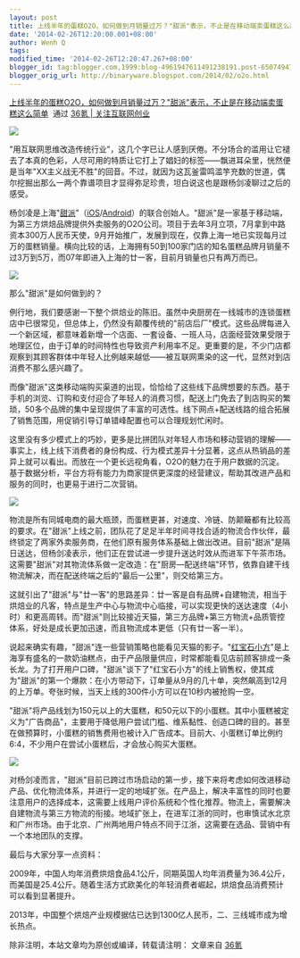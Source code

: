 ```yaml
---
layout: post
title: 上线半年的蛋糕O2O，如何做到月销量过万？"甜派"表示，不止是在移动端卖蛋糕这么简单
date: '2014-02-26T12:20:00.001+08:00'
author: Wenh Q
tags:
modified_time: '2014-02-26T12:20:47.267+08:00'
blogger_id: tag:blogger.com,1999:blog-4961947611491238191.post-6507494748553249578
blogger_orig_url: http://binaryware.blogspot.com/2014/02/o2o.html
---
```

[上线半年的蛋糕O2O，如何做到月销量过万？"甜派"表示，不止是在移动端卖蛋糕这么简单](http://www.36kr.com/p/209962.html)  通过
[36氪 | 关注互联网创业](http://www.36kr.com/)


![](https://images-blogger-opensocial.googleusercontent.com/gadgets/proxy?url=http%3A%2F%2Fa.36krcnd.com%2Fphoto%2F2014%2F07cdfa8c9fd83a1b25307e57752568dc.jpg&container=blogger&gadget=a&rewriteMime=image%2F*)

"用互联网思维改造传统行业"，这几个字已让人感到厌倦。不分场合的滥用让它褪去了本真的色彩，人尽可用的特质让它打上了娼妇的标签——飘进耳朵里，恍然便是当年"XX主义战无不胜"的回音。不过，就因为这瓦釜雷鸣滥竽充数的世道，偶尔挖掘出那么一两个靠谱项目才显得弥足珍贵，坦白说这也是跟杨剑凌聊过之后的感受。

杨剑凌是上海"[甜派](http://www.tappal.com/)"（[iOS](https://itunes.apple.com/cn/app/dan-ding-kou-dai-dan-gao-dian/id568621506?mt=8)/[Android](http://www.wandoujia.com/apps/com.tianpai.tappal)）的联合创始人。"甜派"是一家基于移动端，为第三方烘焙品牌提供外卖服务的O2O公司。项目于去年3月立项，7月拿到中路资本300万人民币天使，9月开始推广，发展到现在，仅靠上海一地已实现每月过万的蛋糕销量。横向比较的话，上海拥有50到100家门店的知名蛋糕品牌月销量不过3万到5万，而07年即进入上海的廿一客，目前月销量也只有两万而已。

![](https://images-blogger-opensocial.googleusercontent.com/gadgets/proxy?url=http%3A%2F%2Fa.36krcnd.com%2Fphoto%2F2014%2F327560be9247c2904a68fc5dcaa1f1ad.png&container=blogger&gadget=a&rewriteMime=image%2F*)

那么"甜派"是如何做到的？

例行地，我们要感谢一下整个烘焙业的陈旧。虽然中央厨房在一线城市的连锁蛋糕店中已很常见，但总体上，仍然没有颠覆传统的"前店后厂"模式。这些品牌每进入一个新区域，都意味着新增一个店面、一套设备、一班人马，店面经营效果受限于地理区位，由于订单的时间特性也导致资产利用率不足。更重要的是，不少门店都观察到其顾客群体中年轻人比例越来越低——被互联网熏染的这一代，显然对到店消费不那么感兴趣了。

而像"甜派"这类移动端购买渠道的出现，恰恰给了这些线下品牌想要的东西。基于手机的浏览、订购和支付迎合了年轻人的消费习惯，配送上门免去了到店购买的繁琐，50多个品牌的集中呈现提供了丰富的可选性。线下网点+配送线路的组合拓展了销售范围，用促销引导订单错峰配置也可以合理规划忙闲时。

这里没有多少模式上的巧妙，更多是比拼团队对年轻人市场和移动营销的理解——事实上，线上线下消费者的身份构成、行为模式差异十分显著，这点从热销品的差异上就可以看出。而放在一个更长远视角看，O2O的魅力在于用户数据的沉淀。基于数据分析，平台方将有能力为商家提供更深度的经营建议，帮助其改进产品和服务的同时，也更易于进行二次营销。

![](https://images-blogger-opensocial.googleusercontent.com/gadgets/proxy?url=http%3A%2F%2Fa.36krcnd.com%2Fphoto%2F2014%2Fab7ff1bf7ebafdec2abb39b4e6e45133.jpg&container=blogger&gadget=a&rewriteMime=image%2F*)

物流是所有同城电商的最大瓶颈，而蛋糕更甚，对速度、冷链、防颠簸都有比较高的要求。在"甜派"上线之前，团队花了足足半年时间寻找合适的物流合作伙伴，最终锁定了两家外卖服务商，在他们原有服务体系基础上做出改进。目前"甜派"是隔日送达，但杨剑凌表示，他们正在尝试进一步提升送达时效从而进军下午茶市场。这需要"甜派"对其物流体系做一定改造：在"厨房—配送终端"环节，依靠自建干线物流解决，而在配送终端之后的"最后一公里"，则交给第三方。

这就引出了"甜派"与"廿一客"的思路差异：廿一客是自有品牌+自建物流，相当于烘焙业的凡客，特点是生产中心与物流中心临接，可以实现更快的送达速度（4小时）和更高周转。而"甜派"则比较接近天猫，第三方品牌+第三方物流+品质管控体系，好处是成长更加迅速，而且物流成本更低（只有廿一客一半）。

说起来确实有趣，"甜派"连一些营销策略也能看见天猫的影子。"[红宝石小方](http://www.baidu.com/s?tn=29065018_46_hao_pg&ie=utf-8&bs=%E7%BA%A2%E5%AE%9D%E7%9F%B3%E5%A5%B6%E6%B2%B9%E5%B0%8F%E6%96%B9&f=8&rsv_bp=1&wd=%E7%BA%A2%E5%AE%9D%E7%9F%B3%E5%B0%8F%E6%96%B9&rsv_sug3=3&rsv_sug4=110&rsv_sug1=2&rsv_sug2=0&inputT=3)"是上海享有盛名的一款奶油糕点，由于产品限量供应，时常都能看见店前顾客排成一条长龙。为了打开用户口碑，"甜派"谈下了"红宝石小方"的线上销售权，使其成为"甜派"的第一个爆款：在小方带动下，订单量从9月的几十单，突然飙高到12月的上万单。夸张时候，当天上线的300件小方可以在10秒内被抢购一空。

"甜派"将产品线划为150元以上的大蛋糕，和50元以下的小蛋糕。其中小蛋糕被定义为"广告商品"，主要用于降低用户尝试门槛、维系黏性、创造口碑的目的。甚至在做预算时，小蛋糕的销售费用也被计入广告成本。目前大、小蛋糕订单比例约6:4，不少用户在尝试小蛋糕后，才会放心购买大蛋糕。

![](https://images-blogger-opensocial.googleusercontent.com/gadgets/proxy?url=http%3A%2F%2Fa.36krcnd.com%2Fphoto%2F2014%2F4abbd9c11591ba1b139dae8aa6e46893.png&container=blogger&gadget=a&rewriteMime=image%2F*)

对杨剑凌而言，"甜派"目前已跨过市场启动的第一步，接下来将考虑如何改进移动产品、优化物流体系，并进行一定的地域扩张。在产品上，解决丰富性的同时也要注意用户的选择成本，这需要上线用户评价系统和个性化推荐。物流上，需要解决自建物流与第三方物流的衔接。地域扩张上，在进军江浙的同时，也审慎试水北京和广州市场。由于北京、广州两地用户特点不同于江浙，这需要在选品、营销中有一个本地团队的支撑。

最后与大家分享一点资料：

2009年，中国人均年消费烘焙食品4.1公斤，同期英国人均年消费量为36.4公斤，而美国是25.4公斤。随着生活方式欧美化的年轻消费者崛起，烘焙食品消费预计可以看到显著提升。

2013年，中国整个烘焙产业规模据估已达到1300亿人民币，二、三线城市成为增长热点。

除非注明，本站文章均为原创或编译，转载请注明： 文章来自
[36氪](http://www.36kr.com/)
